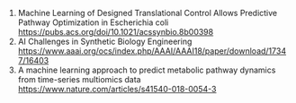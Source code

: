 1. Machine Learning of Designed Translational Control Allows Predictive Pathway Optimization in Escherichia coli <br/>
https://pubs.acs.org/doi/10.1021/acssynbio.8b00398
2. AI Challenges in Synthetic Biology Engineering <br/>
https://www.aaai.org/ocs/index.php/AAAI/AAAI18/paper/download/17347/16403
3. A machine learning approach to predict metabolic pathway dynamics from time-series multiomics data </br>
https://www.nature.com/articles/s41540-018-0054-3

